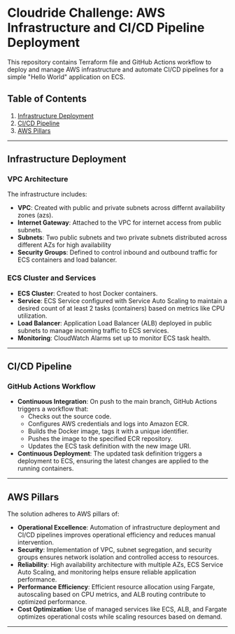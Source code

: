 # Cloudride Challenge: AWS Infrastructure and CI/CD Pipeline Deployment

This repository contains Terraform file and GitHub Actions workflow to deploy and manage AWS infrastructure and automate CI/CD pipelines for a simple "Hello World" application on ECS.

## Table of Contents

1. [Infrastructure Deployment](#infrastructure-deployment)
2. [CI/CD Pipeline](#ci-cd-pipeline)
3. [AWS Pillars](#aws-pillars)

---

## Infrastructure Deployment

### VPC Architecture

The infrastructure includes:

- **VPC**: Created with public and private subnets across differnt availability zones (azs).
- **Internet Gateway**: Attached to the VPC for internet access from public subnets.
- **Subnets**: Two public subnets and two private subnets distributed across different AZs for high availability
- **Security Groups**: Defined to control inbound and outbound traffic for ECS containers and load balancer.

### ECS Cluster and Services

- **ECS Cluster**: Created to host Docker containers.
- **Service**: ECS Service configured with Service Auto Scaling to maintain a desired count of at least 2 tasks (containers) based on metrics like CPU utilization.
- **Load Balancer**: Application Load Balancer (ALB) deployed in public subnets to manage incoming traffic to ECS services.
- **Monitoring**: CloudWatch Alarms set up to monitor ECS task health.

---

## CI/CD Pipeline

### GitHub Actions Workflow

- **Continuous Integration**: On push to the main branch, GitHub Actions triggers a workflow that:
  - Checks out the source code.
  - Configures AWS credentials and logs into Amazon ECR.
  - Builds the Docker image, tags it with a unique identifier.
  - Pushes the image to the specified ECR repository.
  - Updates the ECS task definition with the new image URI.
- **Continuous Deployment**: The updated task definition triggers a deployment to ECS, ensuring the latest changes are applied to the running containers.

---

## AWS Pillars

The solution adheres to AWS pillars of:

- **Operational Excellence**: Automation of infrastructure deployment and CI/CD pipelines improves operational efficiency and reduces manual intervention.
- **Security**: Implementation of VPC, subnet segregation, and security groups ensures network isolation and controlled access to resources.
- **Reliability**: High availability architecture with multiple AZs, ECS Service Auto Scaling, and monitoring helps ensure reliable application performance.
- **Performance Efficiency**: Efficient resource allocation using Fargate, autoscaling based on CPU metrics, and ALB routing contribute to optimized performance.
- **Cost Optimization**: Use of managed services like ECS, ALB, and Fargate optimizes operational costs while scaling resources based on demand.

---
